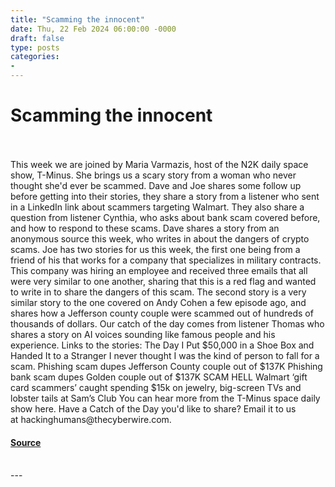 ```yaml
---
title: "Scamming the innocent"
date: Thu, 22 Feb 2024 06:00:00 -0000
draft: false
type: posts
categories: 
- 
---
```

# Scamming the innocent

<br/>

<br/>
This week we are joined by Maria Varmazis, host of the N2K daily space show, T-Minus. She brings us a scary story from a woman who never thought she'd ever be scammed. Dave and Joe shares some follow up before getting into their stories, they share a story from a listener who sent in a LinkedIn link about scammers targeting Walmart. They also share a question from listener Cynthia, who asks about bank scam covered before, and how to respond to these scams. Dave shares a story from an anonymous source this week, who writes in about the dangers of crypto scams. Joe has two stories for us this week, the first one being from a friend of his that works for a company that specializes in military contracts. This company was hiring an employee and received three emails that all were very similar to one another, sharing that this is a red flag and wanted to write in to share the dangers of this scam. The second story is a very similar story to the one covered on Andy Cohen a few episode ago, and shares how a Jefferson county couple were scammed out of hundreds of thousands of dollars. Our catch of the day comes from listener Thomas who shares a story on AI voices sounding like famous people and his experience. Links to the stories: The Day I Put $50,000 in a Shoe Box and Handed It to a Stranger I never thought I was the kind of person to fall for a scam. Phishing scam dupes Jefferson County couple out of $137K Phishing bank scam dupes Golden couple out of $137K SCAM HELL Walmart ‘gift card scammers’ caught spending $15k on jewelry, big-screen TVs and lobster tails at Sam’s Club You can hear more from the T-Minus space daily show here. Have a Catch of the Day you'd like to share? Email it to us at hackinghumans@thecyberwire.com.

#### [Source](https://thecyberwire.com/podcasts/hacking-humans/278/notes)

<br/>
---
